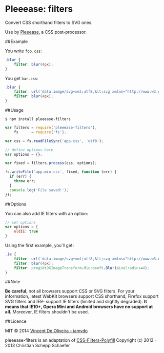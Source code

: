 Pleeease: filters
=================

Convert CSS shorthand filters to SVG ones.

Use by [Pleeease](https://github.com/iamvdo/pleeease), a CSS post-processor.

##Example

You write `foo.css`:

```css
.blur {
	filter: blur(4px);
}
```

You get `bar.css`:

```css
.blur {
	filter: url('data:image/svg+xml;utf8,&lt;svg xmlns="http://www.w3.org/2000/svg">&lt;filter id="filter">&lt;feGaussianBlur stdDeviation="4" />&lt;/filter>&lt;/svg>#filter');
	filter: blur(4px);
}
```

##Usage

	$ npm install pleeease-filters

```javascript
var filters = require('pleeease-filters'),
	fs      = require('fs');

var css = fs.readFileSync('app.css', 'utf8');

// define options here
var options = {};

var fixed = filters.process(css, options);

fs.writeFile('app.min.css', fixed, function (err) {
  if (err) {
    throw err;
  }
  console.log('File saved!');
});
```
##Options

You can also add IE filters with an option:

```javascript
// set options
var options = {
	oldIE: true
}
```

Using the first example, you'll get:

```css
.ie {
	filter: url('data:image/svg+xml;utf8,&lt;svg xmlns="http://www.w3.org/2000/svg">&lt;filter id="filter">&lt;feGaussianBlur stdDeviation="4" />&lt;/filter>&lt;/svg>#filter');
	filter: blur(4px);
	filter: progid:DXImageTransform.Microsoft.Blur(pixelradius=4);
}
```

##Note

**Be careful**, not all browsers support CSS or SVG filters. For your information, latest WebKit browsers support CSS shorthand, Firefox support SVG filters and IE9- support IE filters (limited and slightly degraded). **It means that IE10+, Opera Mini and Android browsers have no support at all.** Moreover, IE filters shouldn't be used.

##Licence

MIT © 2014 [Vincent De Oliveira - iamvdo](https://github.com/iamvdo)

pleeease-filters is an adaptation of [CSS-Filters-Polyfill](https://github.com/Schepp/CSS-Filters-Polyfill)
Copyright (c) 2012 - 2013 Christian Schepp Schaefer